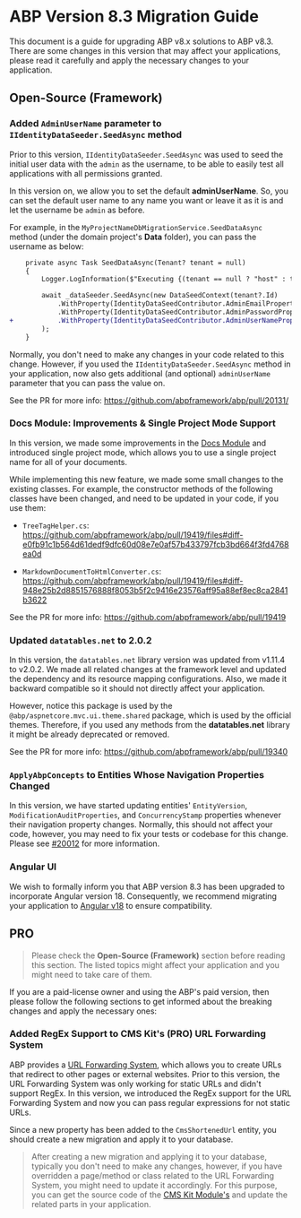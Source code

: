 # ABP Version 8.3 Migration Guide

This document is a guide for upgrading ABP v8.x solutions to ABP v8.3. There are some changes in this version that may affect your applications, please read it carefully and apply the necessary changes to your application.

## Open-Source (Framework)

### Added `AdminUserName` parameter to `IIdentityDataSeeder.SeedAsync` method

Prior to this version, `IIdentityDataSeeder.SeedAsync` was used to seed the initial user data with the `admin` as the username, to be able to easily test all applications with all permissions granted.

In this version on, we allow you to set the default **adminUserName**. So, you can set the default user name to any name you want or leave it as it is and let the username be `admin` as before.

For example, in the `MyProjectNameDbMigrationService.SeedDataAsync` method (under the domain project's **Data** folder), you can pass the username as below:

```diff
    private async Task SeedDataAsync(Tenant? tenant = null)
    {
        Logger.LogInformation($"Executing {(tenant == null ? "host" : tenant.Name + " tenant")} database seed...");

        await _dataSeeder.SeedAsync(new DataSeedContext(tenant?.Id)
            .WithProperty(IdentityDataSeedContributor.AdminEmailPropertyName, IdentityDataSeedContributor.AdminEmailDefaultValue)
            .WithProperty(IdentityDataSeedContributor.AdminPasswordPropertyName, IdentityDataSeedContributor.AdminPasswordDefaultValue)
+           .WithProperty(IdentityDataSeedContributor.AdminUserNamePropertyName, "your-admin-user-name")
        );
    }
```

Normally, you don't need to make any changes in your code related to this change. However, if you used the `IIdentityDataSeeder.SeedAsync` method in your application, now also gets additional (and optional) `adminUserName` parameter that you can pass the value on.

See the PR for more info: https://github.com/abpframework/abp/pull/20131/

### Docs Module: Improvements & Single Project Mode Support

In this version, we made some improvements in the [Docs Module](../../modules/docs.md) and introduced single project mode, which allows you to use a single project name for all of your documents. 

While implementing this new feature, we made some small changes to the existing classes. For example, the constructor methods of the following classes have been changed, and need to be updated in your code, if you use them:

* `TreeTagHelper.cs`: https://github.com/abpframework/abp/pull/19419/files#diff-e0fb91c1b564d61dedf9dfc60d08e7e0af57b433797fcb3bd664f3fd4768ea0d

* `MarkdownDocumentToHtmlConverter.cs`: https://github.com/abpframework/abp/pull/19419/files#diff-948e25b2d8851576888f8053b5f2c9416e23576aff95a88ef8ec8ca2841b3622

See the PR for more info: https://github.com/abpframework/abp/pull/19419

### Updated `datatables.net` to 2.0.2

In this version, the `datatables.net` library version was updated from v1.11.4 to v2.0.2. We made all related changes at the framework level and updated the dependency and its resource mapping configurations. Also, we made it backward compatible so it should not directly affect your application.

However, notice this package is used by the `@abp/aspnetcore.mvc.ui.theme.shared` package, which is used by the official themes. Therefore, if you used any methods from the **datatables.net** library it might be already deprecated or removed. 

See the PR for more info: https://github.com/abpframework/abp/pull/19340

### `ApplyAbpConcepts` to Entities Whose Navigation Properties Changed

In this version, we have started updating entities' `EntityVersion`, `ModificationAuditProperties`, and `ConcurrencyStamp` properties whenever their navigation property changes. Normally, this should not affect your code, however, you may need to fix your tests or codebase for this change. Please see [#20012](https://github.com/abpframework/abp/pull/20012#issuecomment-2438383059) for more information.

### Angular UI

We wish to formally inform you that ABP version 8.3 has been upgraded to incorporate Angular version 18. Consequently, we recommend migrating your application to [Angular v18](https://angular.dev/update-guide) to ensure compatibility.

## PRO

> Please check the **Open-Source (Framework)** section before reading this section. The listed topics might affect your application and you might need to take care of them.

If you are a paid-license owner and using the ABP's paid version, then please follow the following sections to get informed about the breaking changes and apply the necessary ones:

### Added RegEx Support to CMS Kit's (PRO) URL Forwarding System

ABP provides a [URL Forwarding System](../../modules/cms-kit-pro/url-forwarding.md), which allows you to create URLs that redirect to other pages or external websites. Prior to this version, the URL Forwarding System was only working for static URLs and didn't support RegEx. In this version, we introduced the RegEx support for the URL Forwarding System and now you can pass regular expressions for not static URLs.

Since a new property has been added to the `CmsShortenedUrl` entity, you should create a new migration and apply it to your database.

> After creating a new migration and applying it to your database, typically you don't need to make any changes, however, if you have overridden a page/method or class related to the URL Forwarding System, you might need to update it accordingly. For this purpose, you can get the source code of the [CMS Kit Module's](../../modules/cms-kit-pro/index.md) and update the related parts in your application.
